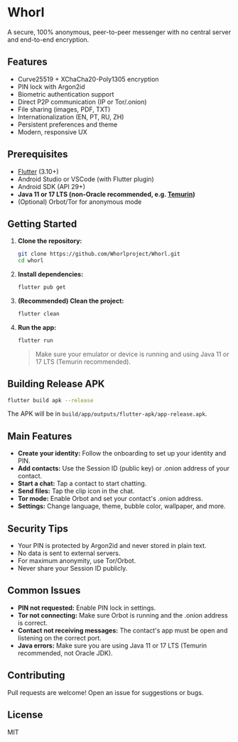 # Whorl

A secure, 100% anonymous, peer-to-peer messenger with no central server and end-to-end encryption.

## Features
- Curve25519 + XChaCha20-Poly1305 encryption
- PIN lock with Argon2id
- Biometric authentication support
- Direct P2P communication (IP or Tor/.onion)
- File sharing (images, PDF, TXT)
- Internationalization (EN, PT, RU, ZH)
- Persistent preferences and theme
- Modern, responsive UX

## Prerequisites
- [Flutter](https://flutter.dev/docs/get-started/install) (3.10+)
- Android Studio or VSCode (with Flutter plugin)
- Android SDK (API 29+)
- **Java 11 or 17 LTS (non-Oracle recommended, e.g. [Temurin](https://adoptium.net/))**
- (Optional) Orbot/Tor for anonymous mode

## Getting Started

1. **Clone the repository:**
   ```bash
   git clone https://github.com/Whorlproject/Whorl.git
   cd whorl
   ```

2. **Install dependencies:**
   ```bash
   flutter pub get
   ```

3. **(Recommended) Clean the project:**
   ```bash
   flutter clean
   ```

4. **Run the app:**
   ```bash
   flutter run
   ```
   > Make sure your emulator or device is running and using Java 11 or 17 LTS (Temurin recommended).

## Building Release APK
```bash
flutter build apk --release
```
The APK will be in `build/app/outputs/flutter-apk/app-release.apk`.

## Main Features
- **Create your identity:** Follow the onboarding to set up your identity and PIN.
- **Add contacts:** Use the Session ID (public key) or .onion address of your contact.
- **Start a chat:** Tap a contact to start chatting.
- **Send files:** Tap the clip icon in the chat.
- **Tor mode:** Enable Orbot and set your contact's .onion address.
- **Settings:** Change language, theme, bubble color, wallpaper, and more.

## Security Tips
- Your PIN is protected by Argon2id and never stored in plain text.
- No data is sent to external servers.
- For maximum anonymity, use Tor/Orbot.
- Never share your Session ID publicly.

## Common Issues
- **PIN not requested:** Enable PIN lock in settings.
- **Tor not connecting:** Make sure Orbot is running and the .onion address is correct.
- **Contact not receiving messages:** The contact's app must be open and listening on the correct port.
- **Java errors:** Make sure you are using Java 11 or 17 LTS (Temurin recommended, not Oracle JDK).

## Contributing
Pull requests are welcome! Open an issue for suggestions or bugs.

## License
MIT 

